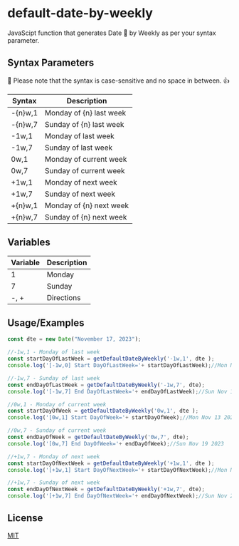 # default-date-by-weekly

JavaScipt function that generates Date :date: by Weekly as per your syntax parameter.


## Syntax Parameters

:pushpin: Please note that the syntax is case-sensitive and no space in between. :+1:

| Syntax            | Description                            |
| ----------------- | -------------------------------------- |
| -{n}w,1 | Monday of {n} last week |
| -{n}w,7 | Sunday of {n} last week |	
| -1w,1 | Monday of last week |
| -1w,7 | Sunday of last week |
| 0w,1 | Monday of current week |
| 0w,7 | Sunday of current week |
| +1w,1 | Monday of next week |
| +1w,7 | Sunday of next week |	
| +{n}w,1 | Monday of {n} next week |
| +{n}w,7 | Sunday of {n} next week |

## Variables
| Variable            | Description                            |
| ----------------- | -------------------------------------- |
| 1 | Monday |
| 7 | Sunday |
| -, + | Directions |

## Usage/Examples

```javascript
const dte = new Date("November 17, 2023");

//-1w,1 - Monday of last week
const startDayOfLastWeek = getDefaultDateByWeekly('-1w,1', dte );
console.log('[-1w,0] Start DayOfLastWeek='+ startDayOfLastWeek);//Mon Nov 06 2023

//-1w,7 - Sunday of last week
const endDayOfLastWeek = getDefaultDateByWeekly('-1w,7', dte);
console.log('[-1w,7] End DayOfLastWeek='+ endDayOfLastWeek);//Sun Nov 12 2023

//0w,1 - Monday of current week
const startDayOfWeek = getDefaultDateByWeekly('0w,1', dte );
console.log('[0w,1] Start DayOfWeek='+ startDayOfWeek);//Mon Nov 13 2023

//0w,7 - Sunday of current week
const endDayOfWeek = getDefaultDateByWeekly('0w,7', dte);
console.log('[0w,7] End DayOfWeek='+ endDayOfWeek);//Sun Nov 19 2023

//+1w,7 - Monday of next week
const startDayOfNextWeek = getDefaultDateByWeekly('+1w,1', dte );
console.log('[+1w,1] Start DayOfNextWeek='+ startDayOfNextWeek);//Mon Nov 20 2023

//+1w,7 - Sunday of next week
const endDayOfNextWeek = getDefaultDateByWeekly('+1w,7', dte);
console.log('[+1w,7] End DayOfNextWeek='+ endDayOfNextWeek);//Sun Nov 26 2023
```

## License

[MIT](https://github.com/bryanbohol/default-date-by-weekly/blob/main/LICENSE)